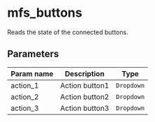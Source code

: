 mfs_buttons
===========

Reads the state of the connected buttons.

Parameters
----------

| Param name | Description | Type     |
 ------------|-------------|----------
|action_1 | Action button1 | `Dropdown`|
|action_2 | Action button2 | `Dropdown`|
|action_3 | Action button3 | `Dropdown`|
